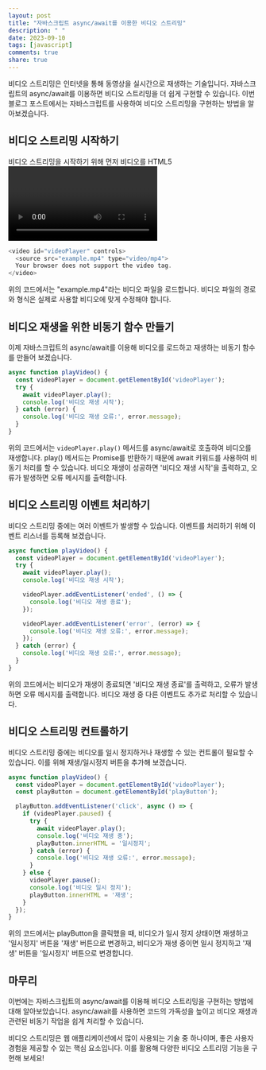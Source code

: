 ```yaml
---
layout: post
title: "자바스크립트 async/await를 이용한 비디오 스트리밍"
description: " "
date: 2023-09-10
tags: [javascript]
comments: true
share: true
---
```


비디오 스트리밍은 인터넷을 통해 동영상을 실시간으로 재생하는 기술입니다. 자바스크립트의 async/await를 이용하면 비디오 스트리밍을 더 쉽게 구현할 수 있습니다. 이번 블로그 포스트에서는 자바스크립트를 사용하여 비디오 스트리밍을 구현하는 방법을 알아보겠습니다.

## 비디오 스트리밍 시작하기

비디오 스트리밍을 시작하기 위해 먼저 비디오를 HTML5 <video> 요소를 이용해 페이지에 표시해야 합니다.

```javascript
<video id="videoPlayer" controls>
  <source src="example.mp4" type="video/mp4">
  Your browser does not support the video tag.
</video>
```

위의 코드에서는 "example.mp4"라는 비디오 파일을 로드합니다. 비디오 파일의 경로와 형식은 실제로 사용할 비디오에 맞게 수정해야 합니다.

## 비디오 재생을 위한 비동기 함수 만들기

이제 자바스크립트의 async/await를 이용해 비디오를 로드하고 재생하는 비동기 함수를 만들어 보겠습니다.

```javascript
async function playVideo() {
  const videoPlayer = document.getElementById('videoPlayer');
  try {
    await videoPlayer.play();
    console.log('비디오 재생 시작');
  } catch (error) {
    console.log('비디오 재생 오류:', error.message);
  }
}
```

위의 코드에서는 `videoPlayer.play()` 메서드를 async/await로 호출하여 비디오를 재생합니다. play() 메서드는 Promise를 반환하기 때문에 await 키워드를 사용하여 비동기 처리를 할 수 있습니다. 비디오 재생이 성공하면 '비디오 재생 시작'을 출력하고, 오류가 발생하면 오류 메시지를 출력합니다.

## 비디오 스트리밍 이벤트 처리하기

비디오 스트리밍 중에는 여러 이벤트가 발생할 수 있습니다. 이벤트를 처리하기 위해 이벤트 리스너를 등록해 보겠습니다.

```javascript
async function playVideo() {
  const videoPlayer = document.getElementById('videoPlayer');
  try {
    await videoPlayer.play();
    console.log('비디오 재생 시작');

    videoPlayer.addEventListener('ended', () => {
      console.log('비디오 재생 종료');
    });

    videoPlayer.addEventListener('error', (error) => {
      console.log('비디오 재생 오류:', error.message);
    });
  } catch (error) {
    console.log('비디오 재생 오류:', error.message);
  }
}
```

위의 코드에서는 비디오가 재생이 종료되면 '비디오 재생 종료'를 출력하고, 오류가 발생하면 오류 메시지를 출력합니다. 비디오 재생 중 다른 이벤트도 추가로 처리할 수 있습니다.

## 비디오 스트리밍 컨트롤하기

비디오 스트리밍 중에는 비디오를 일시 정지하거나 재생할 수 있는 컨트롤이 필요할 수 있습니다. 이를 위해 재생/일시정지 버튼을 추가해 보겠습니다.

```javascript
async function playVideo() {
  const videoPlayer = document.getElementById('videoPlayer');
  const playButton = document.getElementById('playButton');

  playButton.addEventListener('click', async () => {
    if (videoPlayer.paused) {
      try {
        await videoPlayer.play();
        console.log('비디오 재생 중');
        playButton.innerHTML = '일시정지';
      } catch (error) {
        console.log('비디오 재생 오류:', error.message);
      }
    } else {
      videoPlayer.pause();
      console.log('비디오 일시 정지');
      playButton.innerHTML = '재생';
    }
  });
}
```

위의 코드에서는 playButton을 클릭했을 때, 비디오가 일시 정지 상태이면 재생하고 '일시정지' 버튼을 '재생' 버튼으로 변경하고, 비디오가 재생 중이면 일시 정지하고 '재생' 버튼을 '일시정지' 버튼으로 변경합니다.

## 마무리

이번에는 자바스크립트의 async/await를 이용해 비디오 스트리밍을 구현하는 방법에 대해 알아보았습니다. async/await를 사용하면 코드의 가독성을 높이고 비디오 재생과 관련된 비동기 작업을 쉽게 처리할 수 있습니다.

비디오 스트리밍은 웹 애플리케이션에서 많이 사용되는 기술 중 하나이며, 좋은 사용자 경험을 제공할 수 있는 핵심 요소입니다. 이를 활용해 다양한 비디오 스트리밍 기능을 구현해 보세요!